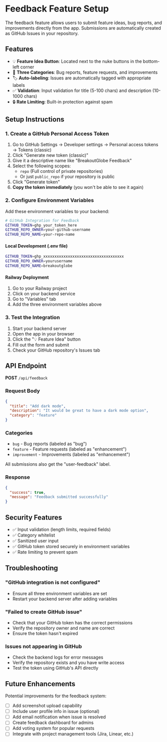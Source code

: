 # Feedback Feature Setup

The feedback feature allows users to submit feature ideas, bug reports, and improvements directly from the app. Submissions are automatically created as GitHub Issues in your repository.

## Features

- 💡 **Feature Idea Button**: Located next to the nuke buttons in the bottom-left corner
- 📝 **Three Categories**: Bug reports, feature requests, and improvements
- 🏷️ **Auto-labeling**: Issues are automatically tagged with appropriate labels
- ✅ **Validation**: Input validation for title (5-100 chars) and description (10-1000 chars)
- 🔒 **Rate Limiting**: Built-in protection against spam

## Setup Instructions

### 1. Create a GitHub Personal Access Token

1. Go to GitHub Settings → Developer settings → Personal access tokens → Tokens (classic)
2. Click "Generate new token (classic)"
3. Give it a descriptive name like "BreakoutGlobe Feedback"
4. Select the following scopes:
   - `repo` (Full control of private repositories)
   - Or just `public_repo` if your repository is public
5. Click "Generate token"
6. **Copy the token immediately** (you won't be able to see it again)

### 2. Configure Environment Variables

Add these environment variables to your backend:

```bash
# GitHub Integration for Feedback
GITHUB_TOKEN=ghp_your_token_here
GITHUB_REPO_OWNER=your-github-username
GITHUB_REPO_NAME=your-repo-name
```

#### Local Development (.env file)
```bash
GITHUB_TOKEN=ghp_xxxxxxxxxxxxxxxxxxxxxxxxxxxxxxxxxxxx
GITHUB_REPO_OWNER=yourusername
GITHUB_REPO_NAME=breakoutglobe
```

#### Railway Deployment
1. Go to your Railway project
2. Click on your backend service
3. Go to "Variables" tab
4. Add the three environment variables above

### 3. Test the Integration

1. Start your backend server
2. Open the app in your browser
3. Click the "💡 Feature Idea" button
4. Fill out the form and submit
5. Check your GitHub repository's Issues tab

## API Endpoint

**POST** `/api/feedback`

### Request Body
```json
{
  "title": "Add dark mode",
  "description": "It would be great to have a dark mode option",
  "category": "feature"
}
```

### Categories
- `bug` - Bug reports (labeled as "bug")
- `feature` - Feature requests (labeled as "enhancement")
- `improvement` - Improvements (labeled as "enhancement")

All submissions also get the "user-feedback" label.

### Response
```json
{
  "success": true,
  "message": "Feedback submitted successfully"
}
```

## Security Features

- ✅ Input validation (length limits, required fields)
- ✅ Category whitelist
- ✅ Sanitized user input
- ✅ GitHub token stored securely in environment variables
- ✅ Rate limiting to prevent spam

## Troubleshooting

### "GitHub integration is not configured"
- Ensure all three environment variables are set
- Restart your backend server after adding variables

### "Failed to create GitHub issue"
- Check that your GitHub token has the correct permissions
- Verify the repository owner and name are correct
- Ensure the token hasn't expired

### Issues not appearing in GitHub
- Check the backend logs for error messages
- Verify the repository exists and you have write access
- Test the token using GitHub's API directly

## Future Enhancements

Potential improvements for the feedback system:

- [ ] Add screenshot upload capability
- [ ] Include user profile info in issue (optional)
- [ ] Add email notification when issue is resolved
- [ ] Create feedback dashboard for admins
- [ ] Add voting system for popular requests
- [ ] Integrate with project management tools (Jira, Linear, etc.)
